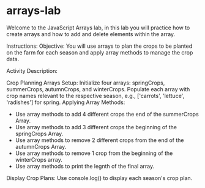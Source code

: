 # arrays-lab

Welcome to the JavaScript Arrays lab, in this lab you will practice how to create arrays and how to add and delete elements within the array.

Instructions:
Objective: You will use arrays to plan the crops to be planted on the farm for each season and apply array methods to manage the crop data.

Activity Description:

Crop Planning Arrays Setup:
Initialize four arrays: springCrops, summerCrops, autumnCrops, and winterCrops.
Populate each array with crop names relevant to the respective season, e.g., ['carrots', 'lettuce', 'radishes'] for spring.
Applying Array Methods:
- Use array methods to add 4 different crops the end of the summerCrops Array.
- Use array methods to add 3 different crops the beginning of the springCrops Array.
- Use array methods to remove 2 different crops from the end of the autumnCrops Array.
- Use array methods to remove 1 crop from the beginning of the winterCrops array.
- Use array methods to print the legnth of the final array.

Display Crop Plans:
Use console.log() to display each season's crop plan.
